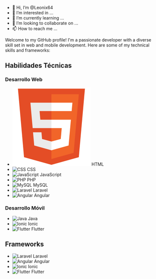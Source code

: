 - 👋 Hi, I’m @Leonix64
- 👀 I’m interested in ...
- 🌱 I’m currently learning ...
- 💞️ I’m looking to collaborate on ...
- 📫 How to reach me ...


Welcome to my GitHub profile! I'm a passionate developer with a diverse skill set in web and mobile development. Here are some of my technical skills and frameworks:

## Habilidades Técnicas

### Desarrollo Web
- <img src="https://github.com/devicons/devicon/blob/master/icons/html5/html5-original.svg" alt="HTML" style="max-width: 100%;"/> HTML
- <img src="https://www.freepnglogos.com/uploads/html5-logo-png/html5-logo-css-logo-png-transparent-svg-vector-bie-supply-9.png" alt="CSS" style="max-width: 100%;"/> CSS
- <img src="https://www.example.com/javascript-icon.png" alt="JavaScript" width="20"/> JavaScript
- <img src="https://www.example.com/php-icon.png" alt="PHP" width="20"/> PHP
- <img src="https://www.example.com/mysql-icon.png" alt="MySQL" width="20"/> MySQL
- <img src="https://www.example.com/laravel-icon.png" alt="Laravel" width="20"/> Laravel
- <img src="https://www.example.com/angular-icon.png" alt="Angular" width="20"/> Angular

### Desarrollo Móvil
- <img src="https://www.example.com/java-icon.png" alt="Java" width="20"/> Java
- <img src="https://www.example.com/ionic-icon.png" alt="Ionic" width="20"/> Ionic
- <img src="https://www.example.com/flutter-icon.png" alt="Flutter" width="20"/> Flutter

## Frameworks

- <img src="https://www.example.com/laravel-icon.png" alt="Laravel" width="20"/> Laravel
- <img src="https://www.example.com/angular-icon.png" alt="Angular" width="20"/> Angular
- <img src="https://www.example.com/ionic-icon.png" alt="Ionic" width="20"/> Ionic
- <img src="https://www.example.com/flutter-icon.png" alt="Flutter" width="20"/> Flutter

<!---
Leonix64/Leonix64 is a ✨ special ✨ repository because its `README.md` (this file) appears on your GitHub profile.
You can click the Preview link to take a look at your changes.
--->
